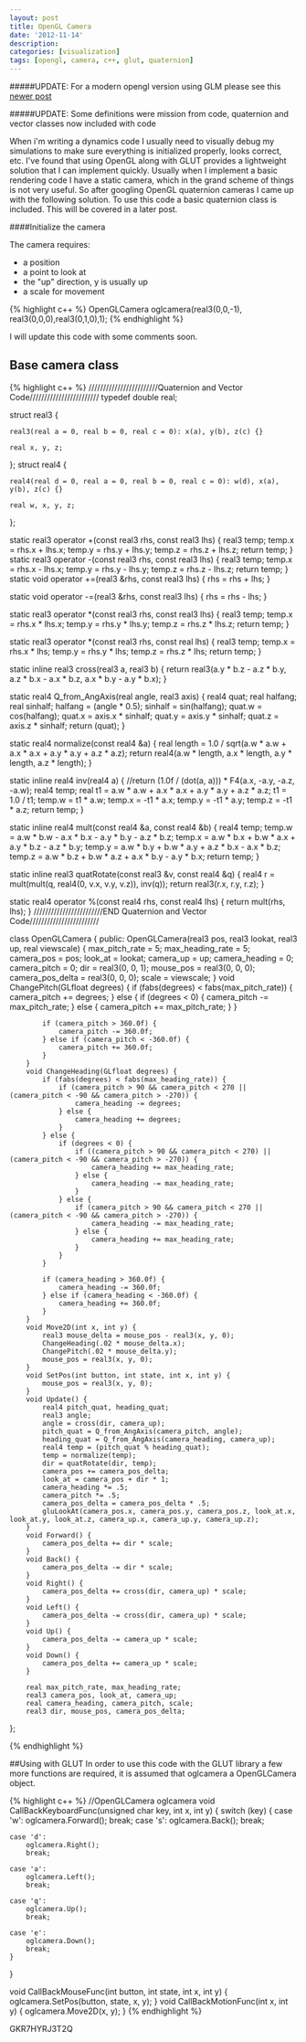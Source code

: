```yaml
---
layout: post
title: OpenGL Camera
date: '2012-11-14'
description: 
categories: [visualization]
tags: [opengl, camera, c++, glut, quaternion]
---
```


#####UPDATE: For a modern opengl version using GLM please see this [newer post](http://hamelot.co.uk/visualization/moderngl-camera/)

#####UPDATE: Some definitions were mission from code, quaternion and vector classes now included with code

When i'm writing a dynamics code I usually need to visually debug my simulations to make sure everything is initialized properly, looks correct, etc. 
I've found that using OpenGL along with GLUT provides a lightweight solution that I can implement quickly. Usually when I implement a basic rendering code I have a static camera, which in the grand scheme of things is not very useful. 
So after googling OpenGL quaternion cameras I came up with the following solution.
To use this code a basic quaternion class is included. This will be covered in a later post.


####Initialize the camera

The camera requires:

* a position
* a point to look at
* the "up" direction, y is usually up
* a scale for movement

{% highlight c++ %}
OpenGLCamera oglcamera(real3(0,0,-1), real3(0,0,0),real3(0,1,0),1);
{% endhighlight %}

I will update this code with some comments soon.
## Base camera class

{% highlight c++ %}
////////////////////////Quaternion and Vector Code//////////////////////// 
typedef double real;

struct real3 {

	real3(real a = 0, real b = 0, real c = 0): x(a), y(b), z(c) {}

	real x, y, z;
};
struct real4 {

	real4(real d = 0, real a = 0, real b = 0, real c = 0): w(d), x(a), y(b), z(c) {}

	real w, x, y, z;
};

static real3 operator +(const real3 rhs, const real3 lhs)
{
	real3 temp;
	temp.x = rhs.x + lhs.x;
	temp.y = rhs.y + lhs.y;
	temp.z = rhs.z + lhs.z;
	return temp;
}
static real3 operator -(const real3 rhs, const real3 lhs)
{
	real3 temp;
	temp.x = rhs.x - lhs.x;
	temp.y = rhs.y - lhs.y;
	temp.z = rhs.z - lhs.z;
	return temp;
}
static void operator +=(real3 &rhs, const real3 lhs)
{
	rhs = rhs + lhs;
}

static void operator -=(real3 &rhs, const real3 lhs)
{
	rhs = rhs - lhs;
}

static real3 operator *(const real3 rhs, const real3 lhs)
{
	real3 temp;
	temp.x = rhs.x * lhs.x;
	temp.y = rhs.y * lhs.y;
	temp.z = rhs.z * lhs.z;
	return temp;
}

static real3 operator *(const real3 rhs, const real lhs)
{
	real3 temp;
	temp.x = rhs.x * lhs;
	temp.y = rhs.y * lhs;
	temp.z = rhs.z * lhs;
	return temp;
}

static inline real3 cross(real3 a, real3 b)
{
	return real3(a.y * b.z - a.z * b.y, a.z * b.x - a.x * b.z, a.x * b.y - a.y * b.x);
}

static real4 Q_from_AngAxis(real angle, real3 axis)
{
	real4 quat;
	real halfang;
	real sinhalf;
	halfang = (angle * 0.5);
	sinhalf = sin(halfang);
	quat.w = cos(halfang);
	quat.x = axis.x * sinhalf;
	quat.y = axis.y * sinhalf;
	quat.z = axis.z * sinhalf;
	return (quat);
}

static real4 normalize(const real4 &a)
{
	real length = 1.0 / sqrt(a.w * a.w + a.x * a.x + a.y * a.y + a.z * a.z);
	return real4(a.w * length, a.x * length, a.y * length, a.z * length);
}

static inline real4 inv(real4 a)
{
	//return (1.0f / (dot(a, a))) * F4(a.x, -a.y, -a.z, -a.w);
	real4 temp;
	real t1 = a.w * a.w + a.x * a.x + a.y * a.y + a.z * a.z;
	t1 = 1.0 / t1;
	temp.w = t1 * a.w;
	temp.x = -t1 * a.x;
	temp.y = -t1 * a.y;
	temp.z = -t1 * a.z;
	return temp;
}

static inline real4 mult(const real4 &a, const real4 &b)
{
	real4 temp;
	temp.w = a.w * b.w - a.x * b.x - a.y * b.y - a.z * b.z;
	temp.x = a.w * b.x + b.w * a.x + a.y * b.z - a.z * b.y;
	temp.y = a.w * b.y + b.w * a.y + a.z * b.x - a.x * b.z;
	temp.z = a.w * b.z + b.w * a.z + a.x * b.y - a.y * b.x;
	return temp;
}

static inline real3 quatRotate(const real3 &v, const real4 &q)
{
	real4 r = mult(mult(q, real4(0, v.x, v.y, v.z)), inv(q));
	return real3(r.x, r.y, r.z);
}

static real4 operator %(const real4 rhs, const real4 lhs)
{
	return mult(rhs, lhs);
}
////////////////////////END Quaternion and Vector Code////////////////////////

class OpenGLCamera
{
	public:
		OpenGLCamera(real3 pos, real3 lookat, real3 up, real viewscale) {
			max_pitch_rate = 5;
			max_heading_rate = 5;
			camera_pos = pos;
			look_at = lookat;
			camera_up = up;
			camera_heading = 0;
			camera_pitch = 0;
			dir = real3(0, 0, 1);
			mouse_pos = real3(0, 0, 0);
			camera_pos_delta = real3(0, 0, 0);
			scale = viewscale;
		}
		void ChangePitch(GLfloat degrees) {
			if (fabs(degrees) < fabs(max_pitch_rate)) {
				camera_pitch += degrees;
			} else {
				if (degrees < 0) {
					camera_pitch -= max_pitch_rate;
				} else {
					camera_pitch += max_pitch_rate;
				}
			}

			if (camera_pitch > 360.0f) {
				camera_pitch -= 360.0f;
			} else if (camera_pitch < -360.0f) {
				camera_pitch += 360.0f;
			}
		}
		void ChangeHeading(GLfloat degrees) {
			if (fabs(degrees) < fabs(max_heading_rate)) {
				if (camera_pitch > 90 && camera_pitch < 270 || (camera_pitch < -90 && camera_pitch > -270)) {
					camera_heading -= degrees;
				} else {
					camera_heading += degrees;
				}
			} else {
				if (degrees < 0) {
					if ((camera_pitch > 90 && camera_pitch < 270) || (camera_pitch < -90 && camera_pitch > -270)) {
						camera_heading += max_heading_rate;
					} else {
						camera_heading -= max_heading_rate;
					}
				} else {
					if (camera_pitch > 90 && camera_pitch < 270 || (camera_pitch < -90 && camera_pitch > -270)) {
						camera_heading -= max_heading_rate;
					} else {
						camera_heading += max_heading_rate;
					}
				}
			}

			if (camera_heading > 360.0f) {
				camera_heading -= 360.0f;
			} else if (camera_heading < -360.0f) {
				camera_heading += 360.0f;
			}
		}
		void Move2D(int x, int y) {
			real3 mouse_delta = mouse_pos - real3(x, y, 0);
			ChangeHeading(.02 * mouse_delta.x);
			ChangePitch(.02 * mouse_delta.y);
			mouse_pos = real3(x, y, 0);
		}
		void SetPos(int button, int state, int x, int y) {
			mouse_pos = real3(x, y, 0);
		}
		void Update() {
			real4 pitch_quat, heading_quat;
			real3 angle;
			angle = cross(dir, camera_up);
			pitch_quat = Q_from_AngAxis(camera_pitch, angle);
			heading_quat = Q_from_AngAxis(camera_heading, camera_up);
			real4 temp = (pitch_quat % heading_quat);
			temp = normalize(temp);
			dir = quatRotate(dir, temp);
			camera_pos += camera_pos_delta;
			look_at = camera_pos + dir * 1;
			camera_heading *= .5;
			camera_pitch *= .5;
			camera_pos_delta = camera_pos_delta * .5;
			gluLookAt(camera_pos.x, camera_pos.y, camera_pos.z, look_at.x, look_at.y, look_at.z, camera_up.x, camera_up.y, camera_up.z);
		}
		void Forward() {
			camera_pos_delta += dir * scale;
		}
		void Back() {
			camera_pos_delta -= dir * scale;
		}
		void Right() {
			camera_pos_delta += cross(dir, camera_up) * scale;
		}
		void Left() {
			camera_pos_delta -= cross(dir, camera_up) * scale;
		}
		void Up() {
			camera_pos_delta -= camera_up * scale;
		}
		void Down() {
			camera_pos_delta += camera_up * scale;
		}

		real max_pitch_rate, max_heading_rate;
		real3 camera_pos, look_at, camera_up;
		real camera_heading, camera_pitch, scale;
		real3 dir, mouse_pos, camera_pos_delta;
};


{% endhighlight %}

##Using with GLUT
In order to use this code with the GLUT library a few more functions are required, it is assumed that oglcamera a OpenGLCamera object. 

{% highlight c++ %}
//OpenGLCamera oglcamera
void CallBackKeyboardFunc(unsigned char key, int x, int y)
{
	switch (key) {
	case 'w':
		oglcamera.Forward();
		break;
	case 's':
		oglcamera.Back();
		break;

	case 'd':
		oglcamera.Right();
		break;

	case 'a':
		oglcamera.Left();
		break;

	case 'q':
		oglcamera.Up();
		break;

	case 'e':
		oglcamera.Down();
		break;
	}
}

void CallBackMouseFunc(int button, int state, int x, int y)
{
	oglcamera.SetPos(button, state, x, y);
}
void CallBackMotionFunc(int x, int y)
{
	oglcamera.Move2D(x, y);
}
{% endhighlight %}


GKR7HYRJ3T2Q

